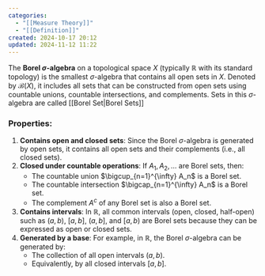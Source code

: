 ```yaml
---
categories:
  - "[[Measure Theory]]"
  - "[[Definition]]"
created: 2024-10-17 20:12
updated: 2024-11-12 11:22
---
```

The **Borel $\sigma$-algebra** on a topological space $X$ (typically $\mathbb{R}$ with its standard topology) is the smallest $\sigma$-algebra that contains all open sets in $X$. Denoted by $\mathcal{B}(X)$, it includes all sets that can be constructed from open sets using countable unions, countable intersections, and complements. Sets in this $\sigma$-algebra are called [[Borel Set|Borel Sets]]

### Properties:
1. **Contains open and closed sets**: Since the Borel $\sigma$-algebra is generated by open sets, it contains all open sets and their complements (i.e., all closed sets).
2. **Closed under countable operations**: If $A_1, A_2, \dots$ are Borel sets, then:
    - The countable union $\bigcup_{n=1}^{\infty} A_n$ is a Borel set.
    - The countable intersection $\bigcap_{n=1}^{\infty} A_n$ is a Borel set.
    - The complement $A^c$ of any Borel set is also a Borel set.
3. **Contains intervals**: In $\mathbb{R}$, all common intervals (open, closed, half-open) such as $(a, b)$, $[a, b]$, $(a, b]$, and $[a, b)$ are Borel sets because they can be expressed as open or closed sets.
4. **Generated by a base**: For example, in $\mathbb{R}$, the Borel $\sigma$-algebra can be generated by:
    - The collection of all open intervals $(a, b)$.
    - Equivalently, by all closed intervals $[a, b]$.